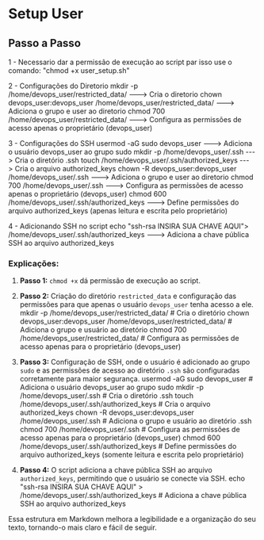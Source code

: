 # Setup User

## Passo a Passo

1 - Necessario dar a permissão de execução ao script par isso use o comando: 
    "chmod +x user_setup.sh"

2 - Configurações do Diretorio
    mkdir -p /home/devops_user/restricted_data/         --->        Cria o diretorio
    chown devops_user:devops_user /home/devops_user/restricted_data/        --->       Adiciona o grupo e user ao diretorio
    chmod 700 /home/devops_user/restricted_data/        --->  Configura as permissões de acesso apenas o proprietário (devops_user)

3 - Configurações do SSH
    usermod -aG sudo devops_user         --->       Adiciona o usuário devops_user ao grupo sudo
    mkdir -p /home/devops_user/.ssh         --->    Cria o diretório .ssh
    touch /home/devops_user/.ssh/authorized_keys         --->   Cria o arquivo authorized_keys
    chown -R devops_user:devops_user /home/devops_user/.ssh         --->    Adiciona o grupo e user ao diretorio
    chmod 700 /home/devops_user/.ssh         ---> Configura as permissões de acesso apenas o proprietário (devops_user)
    chmod 600 /home/devops_user/.ssh/authorized_keys         ---> Define permissões do arquivo authorized_keys (apenas leitura e escrita pelo proprietário)

4 - Adicionando SSH no script
    echo "ssh-rsa INSIRA SUA CHAVE AQUI"> /home/devops_user/.ssh/authorized_keys ---> Adiciona a chave pública SSH ao arquivo authorized_keys



### Explicações:

1. **Passo 1:** `chmod +x` dá permissão de execução ao script.

2. **Passo 2:** Criação do diretório `restricted_data` e configuração das permissões para que apenas o usuário `devops_user` tenha acesso a ele.
mkdir -p /home/devops_user/restricted_data/           # Cria o diretório
chown devops_user:devops_user /home/devops_user/restricted_data/   # Adiciona o grupo e usuário ao diretório
chmod 700 /home/devops_user/restricted_data/           # Configura as permissões de acesso apenas para o proprietário (devops_user)

3. **Passo 3:** Configuração de SSH, onde o usuário é adicionado ao grupo `sudo` e as permissões de acesso ao diretório `.ssh` são configuradas corretamente para maior segurança.
usermod -aG sudo devops_user                           # Adiciona o usuário devops_user ao grupo sudo
mkdir -p /home/devops_user/.ssh                        # Cria o diretório .ssh
touch /home/devops_user/.ssh/authorized_keys          # Cria o arquivo authorized_keys
chown -R devops_user:devops_user /home/devops_user/.ssh   # Adiciona o grupo e usuário ao diretório .ssh
chmod 700 /home/devops_user/.ssh                      # Configura as permissões de acesso apenas para o proprietário (devops_user)
chmod 600 /home/devops_user/.ssh/authorized_keys     # Define permissões do arquivo authorized_keys (somente leitura e escrita pelo proprietário)

4. **Passo 4:** O script adiciona a chave pública SSH ao arquivo `authorized_keys`, permitindo que o usuário se conecte via SSH.
echo "ssh-rsa INSIRA SUA CHAVE AQUI" > /home/devops_user/.ssh/authorized_keys  # Adiciona a chave pública SSH ao arquivo authorized_keys

Essa estrutura em Markdown melhora a legibilidade e a organização do seu texto, tornando-o mais claro e fácil de seguir.

